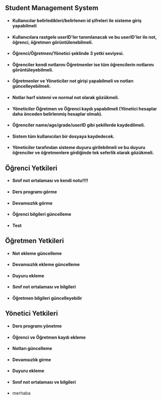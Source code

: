 ## Student Management System
- #### Kullanıcılar belirledikleri/belirlenen id şifreleri ile sisteme giriş yapabilmeli
- #### Kullanıcılara rastgele userID'ler tanımlanacak ve bu userID'ler ile not, öğrenci, öğretmen görüntülenebilmeli.
- #### Öğrenci/Öğretmen/Yönetici şeklinde 3 yetki seviyesi.
- #### Öğrenciler kendi notlarını Öğretmenler ise tüm öğrencilerin notlarını görüntüleyebilmeli.
- #### Öğretmenler ve Yöneticiler not girişi yapabilmeli ve notları güncelleyebilmeli.
- #### Notlar harf sistemi ve normal not olarak gözükmeli.
- #### Yöneticiler Öğretmen ve Öğrenci kaydı yapabilmeli (Yönetici hesaplar daha önceden belirlenmiş hesaplar olmalı).
- #### Öğrenciler name/age/grade/userID gibi şekillerde kaydedilmeli.
- #### Sistem tüm kullanıcıları bir dosyaya kaydedecek.
- #### Yöneticiler tarafından sisteme duyuru girilebilmeli ve bu duyuru öğrenciler ve öğretmenlere girdiğinde tek seferlik olarak gözükmeli.





## Öğrenci Yetkileri
- ####  Sınıf not ortalaması ve kendi notu!!!!
- ####  Ders programı görme
- ####  Devamsızlık görme
- ####  Öğrenci bilgileri güncelleme
- #### Test


## Öğretmen Yetkileri
- ####  Not ekleme güncelleme
- ####  Devamsızlık ekleme güncelleme
- ####  Duyuru ekleme
- ####  Sınıf not ortalaması ve bilgileri
- ####  Öğretmen bilgileri güncelleyebilir



## Yönetici Yetkileri
- ####  Ders programı yönetme
- ####  Öğrenci ve Öğretmen kaydı ekleme
- ####  Notları güncelleme
- ####  Devamsızlık girme
- ####  Duyuru ekleme
- ####  Sınıf not ortalaması ve bilgileri
- merhaba